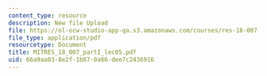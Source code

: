 ```yaml
---
content_type: resource
description: New file Upload
file: https://ol-ocw-studio-app-qa.s3.amazonaws.com/courses/res-18-007-calculus-revisited-multivariable-calculus-fall-2011/66a9aa038e2f1b870a66dee7c2436916_MITRES_18_007_partI_lec05.pdf
file_type: application/pdf
resourcetype: Document
title: MITRES_18_007_partI_lec05.pdf
uid: 66a9aa03-8e2f-1b87-0a66-dee7c2436916
---
```

